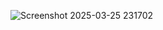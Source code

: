 ![Screenshot 2025-03-25 231702](https://github.com/user-attachments/assets/12fc3a5a-a752-4edb-85b6-21c754d53c9f)
